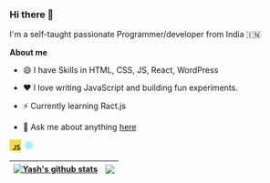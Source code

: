 ### Hi there 👋
<!-- My-self Yash Chouhan and I'm a self-taught programmer 

Here are some ideas to get you started:
- 🔭 I’m currently working on ...
- 🌱 I’m currently learning ...
- 👯 I’m looking to collaborate on ...
- 🤔 I’m looking for help with ...
- 💬 Ask me about ...
- 📫 How to reach me: ...
- 😄 Pronouns: ...
- ⚡ Fun fact: ...
  -->

I'm a self-taught passionate Programmer/developer from India 🇮🇳

**About me**

- 😄 I have Skills in HTML, CSS, JS, React, WordPress 
- ❤️ I love writing JavaScript and building fun experiments.
- ⚡ Currently learning Ract.js

- 💬 Ask me about anything [here](https://www.instagram.com/yashchouhhan/)

<code><img height="20" alt="javascript" src="https://raw.githubusercontent.com/github/explore/80688e429a7d4ef2fca1e82350fe8e3517d3494d/topics/javascript/javascript.png"></code>
<code><img height="20" alt="react" src="https://raw.githubusercontent.com/github/explore/80688e429a7d4ef2fca1e82350fe8e3517d3494d/topics/react/react.png"></code>

| <a href="https://github.com/YashChouhhan/github-readme-stats"><img align="center" src="https://github-readme-stats.vercel.app/api?username=YashChouhhan&show_icons=true&include_all_commits=true&theme=buefy&hide_border=true" alt="Yash's github stats" /></a> | <a href="https://github.com/YashChouhhan/github-readme-stats"><img align="center" src="https://github-readme-stats.vercel.app/api/top-langs/?username=anuraghazra&layout=compact&theme=buefy&hide_border=true" /></a> |
| ------------- | ------------- |

